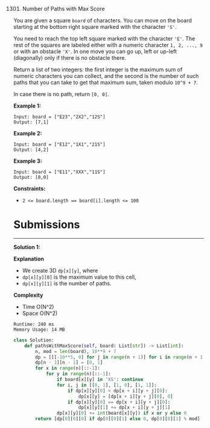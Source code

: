 1301. Number of Paths with Max Score

You are given a square `board` of characters. You can move on the board starting at the bottom right square marked with the character `'S'`.

You need to reach the top left square marked with the character `'E'`. The rest of the squares are labeled either with a numeric character `1, 2, ..., 9` or with an obstacle `'X'`. In one move you can go up, left or up-left (diagonally) only if there is no obstacle there.

Return a list of two integers: the first integer is the maximum sum of numeric characters you can collect, and the second is the number of such paths that you can take to get that maximum sum, taken modulo `10^9 + 7`.

In case there is no path, return `[0, 0]`.

 

**Example 1:**
```
Input: board = ["E23","2X2","12S"]
Output: [7,1]
```

**Example 2:**
```
Input: board = ["E12","1X1","21S"]
Output: [4,2]
```

**Example 3:**
```
Input: board = ["E11","XXX","11S"]
Output: [0,0]
```

**Constraints:**

* `2 <= board.length == board[i].length <= 100`

# Submissions
---
**Solution 1:**

**Explanation**

* We create 3D `dp[x][y]`, where
* `dp[x][y][0]` is the maximum value to this cell,
* `dp[x][y][1]` is the number of paths.


**Complexity**

* Time O(N^2)
* Space O(N^2)

```
Runtime: 240 ms
Memory Usage: 14 MB
```
```python
class Solution:
    def pathsWithMaxScore(self, board: List[str]) -> List[int]:
        n, mod = len(board), 10**9 + 7
        dp = [[[-10**5, 0] for j in range(n + 1)] for i in range(n + 1)]
        dp[n - 1][n - 1] = [0, 1]
        for x in range(n)[::-1]:
            for y in range(n)[::-1]:
                if board[x][y] in 'XS': continue
                for i, j in [[0, 1], [1, 0], [1, 1]]:
                    if dp[x][y][0] < dp[x + i][y + j][0]:
                        dp[x][y] = [dp[x + i][y + j][0], 0]
                    if dp[x][y][0] == dp[x + i][y + j][0]:
                        dp[x][y][1] += dp[x + i][y + j][1]
                dp[x][y][0] += int(board[x][y]) if x or y else 0
        return [dp[0][0][0] if dp[0][0][1] else 0, dp[0][0][1] % mod]
```